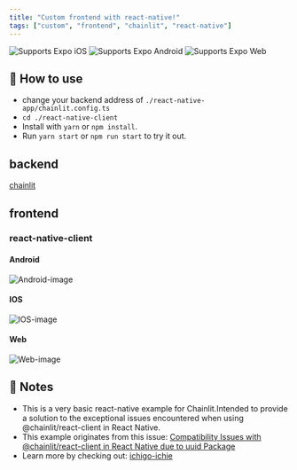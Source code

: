```yaml
---
title: "Custom frontend with react-native!"
tags: ["custom", "frontend", "chainlit", "react-native"]
---
```


<p>
  <!-- iOS -->
  <img alt="Supports Expo iOS" longdesc="Supports Expo iOS" src="https://img.shields.io/badge/iOS-4630EB.svg?style=flat-square&logo=APPLE&labelColor=999999&logoColor=fff" />
  <!-- Android -->
  <img alt="Supports Expo Android" longdesc="Supports Expo Android" src="https://img.shields.io/badge/Android-4630EB.svg?style=flat-square&logo=ANDROID&labelColor=A4C639&logoColor=fff" />
  <!-- Web -->
  <img alt="Supports Expo Web" longdesc="Supports Expo Web" src="https://img.shields.io/badge/web-4630EB.svg?style=flat-square&logo=GOOGLE-CHROME&labelColor=4285F4&logoColor=fff" />
</p>

## 🚀 How to use
- change your backend address of `./react-native-app/chainlit.config.ts`
- `cd ./react-native-client`
- Install with `yarn` or `npm install`.
- Run `yarn start` or `npm run start` to try it out.

## backend
  [chainlit](https://github.com/Chainlit/chainlit)

## frontend

### react-native-client

#### Android
![Android-image](https://github.com/user-attachments/assets/99a984f4-d7ab-4fac-8493-d8e0df5766b7)


#### IOS
![IOS-image](https://github.com/user-attachments/assets/c9d0cf7c-1dc2-44e0-99ca-a19bafb9c778)


#### Web
![Web-image](https://github.com/user-attachments/assets/5d322076-a433-49be-91c1-60250763082f)

## 📝 Notes

- This is a very basic react-native example for Chainlit.Intended to provide a solution to the exceptional issues encountered when using @chainlit/react-client in React Native.
- This example originates from this issue: [Compatibility Issues with @chainlit/react-client in React Native due to uuid Package](https://github.com/Chainlit/chainlit/issues/1498)
- Learn more by checking out: [ichigo-ichie](https://github.com/maoguy/ichigo-ichie)